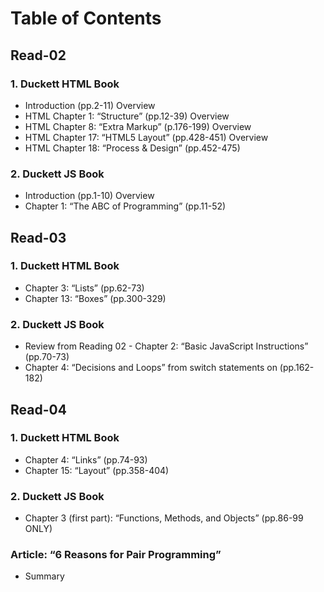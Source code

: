 # Table of Contents

## Read-02

### 1. Duckett HTML Book
- Introduction (pp.2-11) Overview
- HTML Chapter 1: “Structure” (pp.12-39) Overview
- HTML Chapter 8: “Extra Markup” (p.176-199) Overview
- HTML Chapter 17: “HTML5 Layout” (pp.428-451) Overview
- HTML Chapter 18: “Process & Design” (pp.452-475)

### 2. Duckett JS Book
- Introduction (pp.1-10) Overview
- Chapter 1: “The ABC of Programming” (pp.11-52)

## Read-03

### 1. Duckett HTML Book
- Chapter 3: “Lists” (pp.62-73)
- Chapter 13: “Boxes” (pp.300-329)

### 2. Duckett JS Book
- Review from Reading 02 - Chapter 2: “Basic JavaScript Instructions” (pp.70-73)
- Chapter 4: “Decisions and Loops” from switch statements on (pp.162-182)

## Read-04

### 1. Duckett HTML Book
- Chapter 4: “Links” (pp.74-93)
- Chapter 15: “Layout” (pp.358-404)

### 2. Duckett JS Book
- Chapter 3 (first part): “Functions, Methods, and Objects” (pp.86-99 ONLY)

### Article: “6 Reasons for Pair Programming”
- Summary
